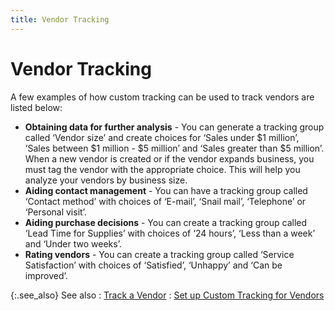 ```yaml
---
title: Vendor Tracking
---
```


# Vendor Tracking


A few examples of how custom tracking can be used to track vendors are  listed below:

- **Obtaining 
 data for further analysis** - You can generate a tracking group called  ‘Vendor size’  and create choices for ‘Sales under $1 million’,  ‘Sales between $1 million - $5 million’  and ‘Sales greater than $5 million’.  When a new vendor is created or if the vendor expands business, you must  tag the vendor with the appropriate choice. This will help you analyze  your vendors by business size.
- **Aiding 
 contact management** - You can have a tracking group called ‘Contact  method’ with  choices of ‘E-mail’, ‘Snail mail’,  ‘Telephone’ or ‘Personal visit’.
- **Aiding 
 purchase decisions** - You can create a tracking group called ‘Lead  Time for Supplies’  with choices of ‘24 hours’, ‘Less than a week’  and ‘Under two weeks’.
- **Rating 
 vendors** - You can create a tracking group called ‘Service Satisfaction’  with choices of ‘Satisfied’, ‘Unhappy’ and ‘Can be improved’.



{:.see_also}
See also
: [Track a Vendor]({{site.ct_baseurl}}/vendor-tracking/track_a_vendor.html)
: [Set  up Custom Tracking for Vendors]({{site.ct_baseurl}}/vendor-tracking/set_up_custom_tracking_for_vendors.html)
